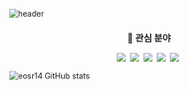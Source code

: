 
![header](https://capsule-render.vercel.app/api?&type=slice&color=00D4FF&height=300&section=heade&text=Kwanghee%20Shin&fontSize=90)  

<h3 align="center"> 🔨 관심 분야 </h3>

<p align="center">
  <img src="https://img.shields.io/badge/Android-3DDC84?style=flat-square&logo=Android&logoColor=white"/></a>&nbsp 
  <img src="https://img.shields.io/badge/Kotlin-0095D5?style=flat-square&logo=Kotlin&logoColor=white"/></a>&nbsp 
  <img src="https://img.shields.io/badge/Java-007396?style=flat-square&logo=Java&logoColor=white"/></a>&nbsp 
  <img src="https://img.shields.io/badge/ReactiveX-B7178C?style=flat-square&logo=ReactiveX&logoColor=white"/></a>&nbsp 
  <img src="https://img.shields.io/badge/Swift-FA7343?style=flat-square&logo=Swift&logoColor=white"/></a>&nbsp 
</p>



![eosr14 GitHub stats](https://github-readme-stats.vercel.app/api?username=eosr14&show_icons=true)
